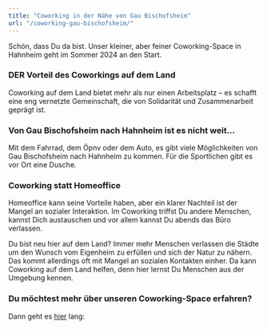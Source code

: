 ```yaml
---
title: "Coworking in der Nähe von Gau Bischofsheim"
url: "/coworking-gau-bischofsheim/"
---
```


Schön, dass Du da bist.
Unser kleiner, aber feiner Coworking-Space in Hahnheim geht im Sommer 2024 an den Start. 

### DER Vorteil des Coworkings auf dem Land

Coworking auf dem Land bietet mehr als nur einen Arbeitsplatz – es schafft eine eng vernetzte Gemeinschaft, die von Solidarität und Zusammenarbeit geprägt ist.

### Von Gau Bischofsheim nach Hahnheim ist es nicht weit...
Mit dem Fahrrad, dem Öpnv oder dem Auto, es gibt viele Möglichkeiten von Gau Bischofsheim nach Hahnheim zu kommen. 
Für die Sportlichen gibt es vor Ort eine Dusche.

### Coworking statt Homeoffice

Homeoffice kann seine Vorteile haben, aber ein klarer Nachteil ist der Mangel an sozialer Interaktion.
Im Coworking triffst Du andere Menschen, kannst Dich austauschen und vor allem kannst Du abends das Büro verlassen.

Du bist neu hier auf dem Land? Immer mehr Menschen verlassen die Städte um den Wunsch vom Eigenheim zu erfüllen und
sich der Natur zu nähern. Das kommt allerdings oft mit Mangel an sozialen Kontakten einher. Da kann Coworking auf dem Land
helfen, denn hier lernst Du Menschen aus der Umgebung kennen.

### Du möchtest mehr über unseren Coworking-Space erfahren?
Dann geht es [hier](/) lang: 